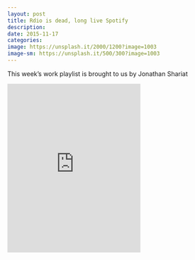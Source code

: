 ```yaml
---
layout: post
title: Rdio is dead, long live Spotify
description:
date: 2015-11-17
categories:
image: https://unsplash.it/2000/1200?image=1003
image-sm: https://unsplash.it/500/300?image=1003
---
```


This week’s work playlist is brought to us by Jonathan Shariat

<iframe allowtransparency="true" frameborder="0" height="380" src="https://embed.spotify.com/?uri=spotify:user:jshariat:playlist:3Qc4iY6n352nayiSMnDfBQ" width="300" style="margin:0 auto;"></iframe>

